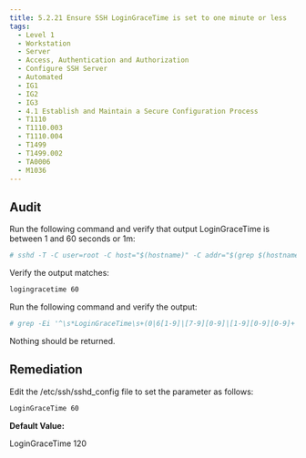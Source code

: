 ```yaml
---
title: 5.2.21 Ensure SSH LoginGraceTime is set to one minute or less
tags:
  - Level 1
  - Workstation
  - Server
  - Access, Authentication and Authorization
  - Configure SSH Server
  - Automated
  - IG1
  - IG2
  - IG3
  - 4.1 Establish and Maintain a Secure Configuration Process
  - T1110
  - T1110.003
  - T1110.004
  - T1499
  - T1499.002
  - TA0006
  - M1036
---
```


## Audit
Run the following command and verify that output LoginGraceTime is between 1 and 60 seconds or 1m:
```bash
# sshd -T -C user=root -C host="$(hostname)" -C addr="$(grep $(hostname) /etc/hosts | awk '{print $1}')" | grep logingracetime
```

Verify the output matches:
```bash
logingracetime 60
```

Run the following command and verify the output:
```bash
# grep -Ei '^\s*LoginGraceTime\s+(0|6[1-9]|[7-9][0-9]|[1-9][0-9][0-9]+|[^1]m)' /etc/ssh/sshd_config
```

Nothing should be returned.

## Remediation
Edit the /etc/ssh/sshd_config file to set the parameter as follows:
```bash
LoginGraceTime 60
```

**Default Value:**

LoginGraceTime 120
